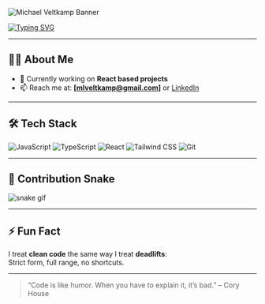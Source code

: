 <!-- Banner (optional: replace with your own SVG banner if you create one) -->
<!-- ![Banner](./banner.svg) -->
![Michael Veltkamp Banner](./banner.png)

[![Typing SVG](https://readme-typing-svg.herokuapp.com?font=Fira+Code&size=24&pause=1000&color=9D79F0&vCenter=true&width=600&lines=Hey+there!+I'm+Michael.;Frontend+Developer+%7C+Gym+Rat;I+build+cool+things+with+code+and+discipline)](https://git.io/typing-svg)

---

## 👨‍💻 About Me

- 🔭 Currently working on **React based projects**
- 📫 Reach me at: **[mlveltkamp@gmail.com]** or [LinkedIn](https://www.linkedin.com/in/michael-veltkamp-93087610b/)

---

## 🛠️ Tech Stack

![JavaScript](https://img.shields.io/badge/-JavaScript-F7DF1E?logo=javascript&logoColor=000)
![TypeScript](https://img.shields.io/badge/-TypeScript-3178C6?logo=typescript&logoColor=fff)
![React](https://img.shields.io/badge/-React-61DAFB?logo=react&logoColor=000)
![Tailwind CSS](https://img.shields.io/badge/-Tailwind-06B6D4?logo=tailwindcss&logoColor=fff)
![Git](https://img.shields.io/badge/-Git-F05032?logo=git&logoColor=fff)

---

## 🐍 Contribution Snake

![snake gif](https://github.com/michaelveltkamp/michaelveltkamp/blob/output/github-contribution-grid-snake-dark.svg)

---

## ⚡ Fun Fact

I treat **clean code** the same way I treat **deadlifts**:  
Strict form, full range, no shortcuts.

---

> “Code is like humor. When you have to explain it, it’s bad.” – Cory House
